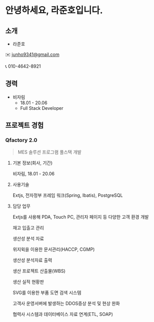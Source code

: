 안녕하세요, 라준호입니다.
=============

## 소개
- 라준호

✉️ junho9341@gmail.com

📞 010-4642-8921


## 경력
- 비자림
    - 18.01 - 20.06
    - Full Stack Developer

## 프로젝트 경험
### Qfactory 2.0
> MES 솔루션 프로그램 풀스택 개발

1. 기본 정보(회사, 기간)

    비자림, 18.01 - 20.06
2. 사용기술

    Extjs, 전자정부 프레임 워크(Spring, Ibatis), PostgreSQL
3. 담당 업무

    Extjs를 사용해 PDA, Touch PC, 관리자 페이지 등 다양한 고객 환경 개발

    재고 입출고 관리

    생산성 분석 자료

    위지윅을 이용한 문서관리(HACCP, CGMP)
    
    생산성 분석자료 출력

    생산 프로젝트 산출물(WBS)

    생산 실적 현황판

    SVG를 이용한 부품 도면 검색 시스템

    고객사 운영서버에 발생하는 DDOS증상 분석 및 현상 완화

    협력사 시스템과 데이터베이스 자료 연계(ETL, SOAP)